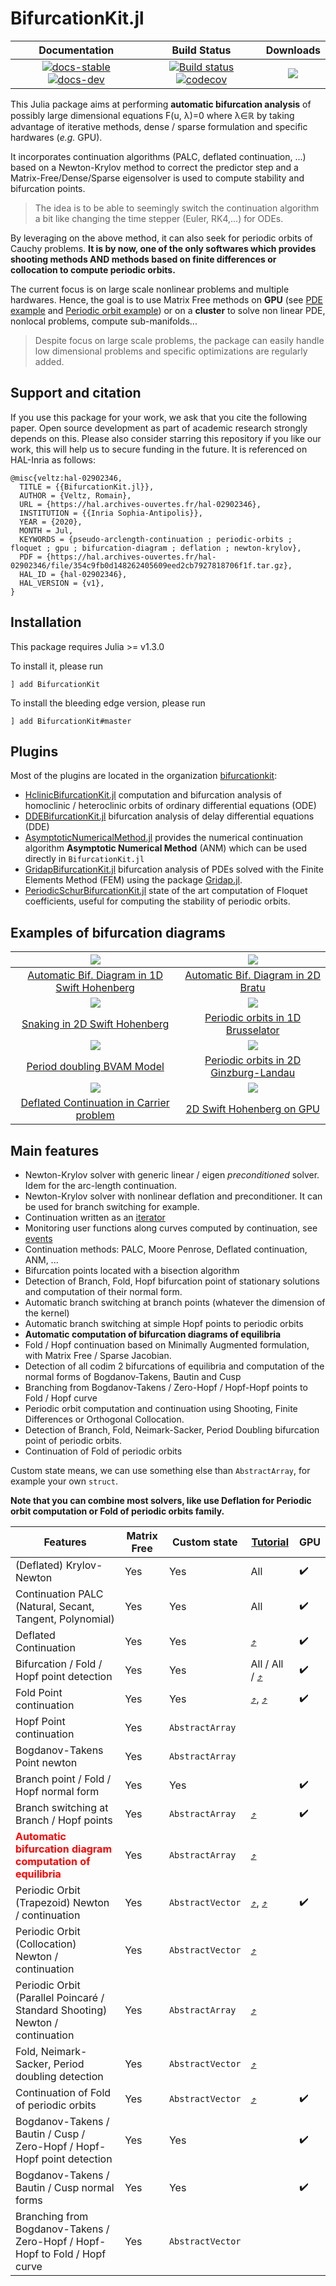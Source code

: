 # BifurcationKit.jl

| **Documentation** | **Build Status** | **Downloads** |
|:-----------------:|:----------------:|:-------------:|
| [![docs-stable][docs-stable-img]][docs-stable-url] [![docs-dev][docs-dev-img]][docs-dev-url] | [![Build status](https://github.com/rveltz/BifurcationKit.jl/workflows/CI/badge.svg)](https://github.com/rveltz/BifurcationKit.jl/actions) [![codecov](https://codecov.io/gh/bifurcationkit/BifurcationKit.jl/branch/master/graph/badge.svg)](https://codecov.io/gh/bifurcationkit/BifurcationKit.jl) | [![](https://shields.io/endpoint?url=https://pkgs.genieframework.com/api/v1/badge/BifurcationKit)](https://pkgs.genieframework.com?packages=BifurcationKit)|

[docs-stable-img]: https://img.shields.io/badge/docs-stable-blue.svg
[docs-stable-url]: https://bifurcationkit.github.io/BifurcationKitDocs.jl/stable
[docs-dev-img]: https://img.shields.io/badge/docs-dev-purple.svg
[docs-dev-url]: https://bifurcationkit.github.io/BifurcationKitDocs.jl/dev

This Julia package aims at performing **automatic bifurcation analysis** of possibly large dimensional equations F(u, λ)=0 where λ∈ℝ by taking advantage of iterative methods, dense / sparse formulation and specific hardwares (*e.g.* GPU).

It incorporates continuation algorithms (PALC, deflated continuation, ...) based on a Newton-Krylov method to correct the predictor step and a Matrix-Free/Dense/Sparse eigensolver is used to compute stability and bifurcation points.

> The idea is to be able to seemingly switch the continuation algorithm a bit like changing the time stepper (Euler, RK4,...) for ODEs.

By leveraging on the above method, it can also seek for periodic orbits of Cauchy problems. **It is by now, one of the only softwares which provides shooting methods AND methods based on finite differences or collocation to compute periodic orbits.**

The current focus is on large scale nonlinear problems and multiple hardwares. Hence, the goal is to use Matrix Free methods on **GPU** (see [PDE example](https://bifurcationkit.github.io/BifurcationKitDocs.jl/dev/tutorials/tutorials2b/#The-Swift-Hohenberg-equation-on-the-GPU-(non-local)-1) and [Periodic orbit example](https://bifurcationkit.github.io/BifurcationKitDocs.jl/dev/tutorials/tutorialsCGL/#Continuation-of-periodic-orbits-on-the-GPU-(Advanced)-1)) or on a **cluster** to solve non linear PDE, nonlocal problems, compute sub-manifolds...

> Despite focus on large scale problems, the package can easily handle low dimensional problems and specific optimizations are regularly added.


## Support and citation
If you use this package for your work, we ask that you cite the following paper. Open source development as part of academic research strongly depends on this. Please also consider starring this repository if you like our work, this will help us to secure funding in the future. It is referenced on HAL-Inria as follows:

```
@misc{veltz:hal-02902346,
  TITLE = {{BifurcationKit.jl}},
  AUTHOR = {Veltz, Romain},
  URL = {https://hal.archives-ouvertes.fr/hal-02902346},
  INSTITUTION = {{Inria Sophia-Antipolis}},
  YEAR = {2020},
  MONTH = Jul,
  KEYWORDS = {pseudo-arclength-continuation ; periodic-orbits ; floquet ; gpu ; bifurcation-diagram ; deflation ; newton-krylov},
  PDF = {https://hal.archives-ouvertes.fr/hal-02902346/file/354c9fb0d148262405609eed2cb7927818706f1f.tar.gz},
  HAL_ID = {hal-02902346},
  HAL_VERSION = {v1},
}
```

## Installation

This package requires Julia >= v1.3.0

To install it, please run

`] add BifurcationKit`

To install the bleeding edge version, please run

`] add BifurcationKit#master`

## Plugins

Most of the plugins are located in the organization [bifurcationkit](https://github.com/bifurcationkit):

- [HclinicBifurcationKit.jl]() computation and bifurcation analysis of homoclinic / heteroclinic orbits of ordinary differential equations (ODE)
- [DDEBifurcationKit.jl](https://github.com/bifurcationkit/DDEBifurcationKit.jl) bifurcation analysis of delay differential equations (DDE)
- [AsymptoticNumericalMethod.jl](https://github.com/bifurcationkit/AsymptoticNumericalMethod.jl) provides the numerical continuation algorithm **Asymptotic Numerical Method** (ANM) which can be used directly in `BifurcationKit.jl`
- [GridapBifurcationKit.jl](https://github.com/bifurcationkit/GridapBifurcationKit) bifurcation analysis of PDEs solved with the Finite Elements Method (FEM) using the package [Gridap.jl](https://github.com/gridap/Gridap.jl).
- [PeriodicSchurBifurcationKit.jl](https://github.com/bifurcationkit/PeriodicSchurBifurcationKit.jl) state of the art computation of Floquet coefficients, useful for computing the stability of periodic orbits.

## Examples of bifurcation diagrams


| ![](https://bifurcationkit.github.io/BifurcationKitDocs.jl/dev/tutorials/BDSH1d.png)   |  ![](https://bifurcationkit.github.io/BifurcationKitDocs.jl/dev/tutorials/mittlemannBD-1.png) |
|:-------------:|:-------------:|
| [Automatic Bif. Diagram in 1D Swift Hohenberg](https://bifurcationkit.github.io/BifurcationKitDocs.jl/dev/tutorials/Swift-Hohenberg1d/#d-Swift-Hohenberg-equation-(Automatic)) |  [Automatic Bif. Diagram in 2D Bratu](https://bifurcationkit.github.io/BifurcationKitDocs.jl/dev/tutorials/mittelmannAuto/#Automatic-diagram-of-2d-Bratu–Gelfand-problem-(Intermediate)) |
| ![](https://bifurcationkit.github.io/BifurcationKitDocs.jl/dev/tutorials/sh2dbranches.png)   |  ![](https://bifurcationkit.github.io/BifurcationKitDocs.jl/dev/tutorials/bru-po-cont-3br.png) |
| [Snaking in 2D Swift Hohenberg](https://bifurcationkit.github.io/BifurcationKitDocs.jl/dev/tutorials/tutorials2/#d-Swift-Hohenberg-equation:-snaking,-Finite-Differences) |  [Periodic orbits in 1D Brusselator](https://bifurcationkit.github.io/BifurcationKitDocs.jl/dev/tutorials/tutorials3/#d-Brusselator-(automatic))
| ![](https://bifurcationkit.github.io/BifurcationKitDocs.jl/dev/tutorials/br_pd3.png) |![](https://bifurcationkit.github.io/BifurcationKitDocs.jl/dev/tutorials/cgl-sh-br.png) |
| [Period doubling BVAM Model](https://bifurcationkit.github.io/BifurcationKitDocs.jl/dev/tutorials/tutorialsPD/#Period-doubling-in-the-Barrio-Varea-Aragon-Maini-model)  |  [Periodic orbits in 2D Ginzburg-Landau](https://bifurcationkit.github.io/BifurcationKitDocs.jl/dev/tutorials/tutorialsCGL/#d-Ginzburg-Landau-equation-(finite-differences))  |
| ![](https://bifurcationkit.github.io/BifurcationKitDocs.jl/dev/carrier.png) | ![](https://bifurcationkit.github.io/BifurcationKitDocs.jl/dev/tutorials/GPU-branch.png) |
| [Deflated Continuation in Carrier problem](https://bifurcationkit.github.io/BifurcationKitDocs.jl/dev/tutorials/tutorialCarrier/#Deflated-Continuation-in-the-Carrier-Problem)  |  [2D Swift Hohenberg on GPU](https://bifurcationkit.github.io/BifurcationKitDocs.jl/dev/tutorials/tutorials2b/#d-Swift-Hohenberg-equation-(non-local)-on-the-GPU,-periodic-BC-(Advanced))  |


## Main features

- Newton-Krylov solver with generic linear / eigen *preconditioned* solver. Idem for the arc-length continuation.
- Newton-Krylov solver with nonlinear deflation and preconditioner. It can be used for branch switching for example.
- Continuation written as an [iterator](https://bifurcationkit.github.io/BifurcationKitDocs.jl/dev/iterator/)
- Monitoring user functions along curves computed by continuation, see [events](https://bifurcationkit.github.io/BifurcationKitDocs.jl/dev/EventCallback/)
- Continuation methods: PALC, Moore Penrose, Deflated continuation, ANM, ...
- Bifurcation points located with a bisection algorithm
- Detection of Branch, Fold, Hopf bifurcation point of stationary solutions and computation of their normal form.
- Automatic branch switching at branch points (whatever the dimension of the kernel)
- Automatic branch switching at simple Hopf points to periodic orbits
- **Automatic computation of bifurcation diagrams of equilibria**
- Fold / Hopf continuation based on Minimally Augmented formulation, with Matrix Free / Sparse Jacobian.
- Detection of all codim 2 bifurcations of equilibria and computation of the normal forms of Bogdanov-Takens, Bautin and Cusp
- Branching from Bogdanov-Takens / Zero-Hopf / Hopf-Hopf points to Fold / Hopf curve
- Periodic orbit computation and continuation using Shooting, Finite Differences or Orthogonal Collocation.
- Detection of Branch, Fold, Neimark-Sacker, Period Doubling bifurcation point of periodic orbits.
- Continuation of Fold of periodic orbits

Custom state means, we can use something else than `AbstractArray`, for example your own `struct`.

**Note that you can combine most solvers, like use Deflation for Periodic orbit computation or Fold of periodic orbits family.**


|Features|Matrix Free|Custom state| [Tutorial](https://bifurcationkit.github.io/BifurcationKitDocs.jl/dev/tutorials/tutorials/) | GPU |
|---|---|---|---|---|
| (Deflated) Krylov-Newton| Yes| Yes| All| :heavy_check_mark:|
| Continuation PALC (Natural, Secant, Tangent, Polynomial) | Yes| Yes| All |:heavy_check_mark:  |
| Deflated Continuation | Yes| Yes| [:arrow_heading_up:](https://bifurcationkit.github.io/BifurcationKitDocs.jl/dev/tutorials/tutorialCarrier/#Deflated-Continuation-in-the-Carrier-Problem-1) |:heavy_check_mark:  |
| Bifurcation / Fold / Hopf point detection | Yes| Yes| All / All / [:arrow_heading_up:](https://bifurcationkit.github.io/BifurcationKitDocs.jl/dev/tutorials/tutorials/#Bifurcation-diagrams-with-periodic-orbits-1) | :heavy_check_mark: |
| Fold Point continuation | Yes| Yes| [:arrow_heading_up:](https://bifurcationkit.github.io/BifurcationKitDocs.jl/dev/tutorials/tutorials1/#Temperature-model-(simplest-example-for-equilibria)-1), [:arrow_heading_up:](https://bifurcationkit.github.io/BifurcationKitDocs.jl/dev/tutorials/tutorialsCGL/#Complex-Ginzburg-Landau-2d-1) | :heavy_check_mark: |
| Hopf Point continuation | Yes| `AbstractArray` |
| Bogdanov-Takens Point newton | Yes| `AbstractArray` |
| Branch point / Fold / Hopf normal form | Yes| Yes|  | :heavy_check_mark: | [:arrow_heading_up:](https://bifurcationkit.github.io/BifurcationKitDocs.jl/dev/tutorials/tutorials3/#Continuation-of-Hopf-points-1) | |
| Branch switching at Branch / Hopf points | Yes| `AbstractArray` | [:arrow_heading_up:](https://bifurcationkit.github.io/BifurcationKitDocs.jl/dev/tutorials/tutorials/#Bifurcation-diagrams-with-periodic-orbits-1) | :heavy_check_mark: |
| <span style="color:red">**Automatic bifurcation diagram computation of equilibria**</span> | Yes| `AbstractArray` |  [:arrow_heading_up:](https://bifurcationkit.github.io/BifurcationKitDocs.jl/dev/tutorials/tutorials/#Automatic-bifurcation-diagram-1) | |
| Periodic Orbit (Trapezoid) Newton / continuation | Yes| `AbstractVector` | [:arrow_heading_up:](https://bifurcationkit.github.io/BifurcationKitDocs.jl/dev/tutorials/tutorials3/#Brusselator-1d-(automatic)-1), [:arrow_heading_up:](https://bifurcationkit.github.io/BifurcationKitDocs.jl/dev/tutorials/tutorialsCGL/#Complex-Ginzburg-Landau-2d-1) | :heavy_check_mark:|
| Periodic Orbit (Collocation) Newton / continuation | Yes| `AbstractVector` | [:arrow_heading_up:](https://bifurcationkit.github.io/BifurcationKitDocs.jl/dev/tutorials/ode/tutorialsODE/#Neural-mass-equation-(Hopf-aBS)) | |
| Periodic Orbit (Parallel Poincaré / Standard Shooting) Newton / continuation | Yes| `AbstractArray` |  [:arrow_heading_up:](https://bifurcationkit.github.io/BifurcationKitDocs.jl/dev/tutorials/tutorials/#Bifurcation-diagrams-with-periodic-orbits-1) | |
| Fold, Neimark-Sacker, Period doubling detection | Yes| `AbstractVector` | [:arrow_heading_up:](https://bifurcationkit.github.io/BifurcationKitDocs.jl/dev/tutorials/tutorials/#Bifurcation-diagrams-with-periodic-orbits-1)  | |
| Continuation of Fold of periodic orbits | Yes| `AbstractVector` | [:arrow_heading_up:](https://bifurcationkit.github.io/BifurcationKitDocs.jl/dev/tutorials/tutorialsCGL/#Complex-Ginzburg-Landau-2d-1) | :heavy_check_mark: |
| Bogdanov-Takens / Bautin / Cusp / Zero-Hopf / Hopf-Hopf point detection | Yes| Yes|  | :heavy_check_mark: |
| Bogdanov-Takens / Bautin / Cusp normal forms | Yes| Yes|  | :heavy_check_mark: |
| Branching from Bogdanov-Takens / Zero-Hopf / Hopf-Hopf to Fold / Hopf curve | Yes | `AbstractVector` | |  |

